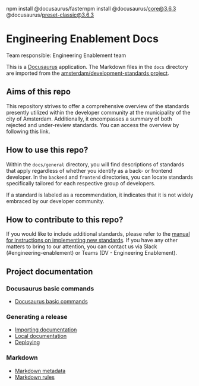 npm install @docusaurus/fasternpm install @docusaurus/core@3.6.3 @docusaurus/preset-classic@3.6.3
# Engineering Enablement Docs

Team responsible: Engineering Enablement team

This is a [Docusaurus](https://docusaurus.io/) application. The Markdown files in the `docs` directory are imported from the [amsterdam/development-standards project](https://github.com/Amsterdam/development-standards).

## Aims of this repo

This repository strives to offer a comprehensive overview of the standards presently utilized within the developer community at the municipality of the city of Amsterdam. Additionally, it encompasses a summary of both rejected and under-review standards. You can access the overview by following this link.

## How to use this repo?

Within the `docs/general` directory, you will find descriptions of standards that apply regardless of whether you identify as a back- or frontend developer. In the `backend` and `frontend` directories, you can locate standards specifically tailored for each respective group of developers.

If a standard is labeled as a recommendation, it indicates that it is not widely embraced by our developer community.

## How to contribute to this repo?

If you would like to include additional standards, please refer to the [manual for instructions on implementing new standards](https://developers.amsterdam/docs/general/project-documentation). If you have any other matters to bring to our attention, you can contact us via Slack (#engineering-enablement) or Teams (DV - Engineering Enablement).

## Project documentation

### Docusaurus basic commands

- [Docusaurus basic commands](./internal-docs/docusaurus.md)

### Generating a release

- [Importing documentation](./internal-docs/importing-docs.md)
- [Local documentation](./internal-docs/local-docs.md)
- [Deploying](./internal-docs/deploying.md)

### Markdown

- [Markdown metadata](./internal-docs/markdown-metadata.md)
- [Markdown rules](./internal-docs/markdown-rules.md)
